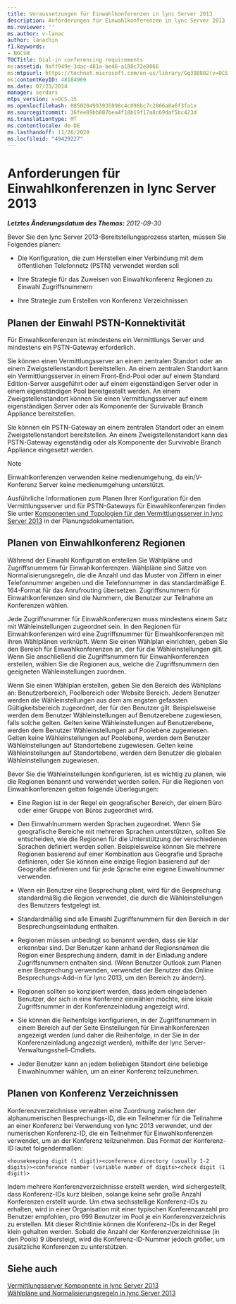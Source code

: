 ```yaml
---
title: Voraussetzungen für Einwahlkonferenzen in lync Server 2013
description: Anforderungen für Einwahlkonferenzen in lync Server 2013
ms.reviewer: ''
ms.author: v-lanac
author: lanachin
f1.keywords:
- NOCSH
TOCTitle: Dial-in conferencing requirements
ms:assetid: 9aff949e-3dac-481a-be46-a180c72e8066
ms:mtpsurl: https://technet.microsoft.com/en-us/library/Gg398802(v=OCS.15)
ms:contentKeyID: 48184969
ms.date: 07/23/2014
manager: serdars
mtps_version: v=OCS.15
ms.openlocfilehash: 0850204993935998c4c098bc7c2866a8a6f3fa1e
ms.sourcegitcommit: 36fee89bb887bea4f18b19f17a8c69daf5bc423d
ms.translationtype: MT
ms.contentlocale: de-DE
ms.lasthandoff: 11/26/2020
ms.locfileid: "49429227"
---
```

# <a name="dial-in-conferencing-requirements-in-lync-server-2013"></a>Anforderungen für Einwahlkonferenzen in lync Server 2013

<div data-xmlns="http://www.w3.org/1999/xhtml">

<div class="topic" data-xmlns="http://www.w3.org/1999/xhtml" data-msxsl="urn:schemas-microsoft-com:xslt" data-cs="https://msdn.microsoft.com/">

<div data-asp="https://msdn2.microsoft.com/asp">



</div>

<div id="mainSection">

<div id="mainBody">

<span> </span>

_**Letztes Änderungsdatum des Themas:** 2012-09-30_

Bevor Sie den lync Server 2013-Bereitstellungsprozess starten, müssen Sie Folgendes planen:

  - Die Konfiguration, die zum Herstellen einer Verbindung mit dem öffentlichen Telefonnetz (PSTN) verwendet werden soll

  - Ihre Strategie für das Zuweisen von Einwahlkonferenz Regionen zu Einwahl Zugriffsnummern

  - Ihre Strategie zum Erstellen von Konferenz Verzeichnissen

<div>

## <a name="planning-for-dial-in-pstn-connectivity"></a>Planen der Einwahl PSTN-Konnektivität

Für Einwahlkonferenzen ist mindestens ein Vermittlungs Server und mindestens ein PSTN-Gateway erforderlich.

Sie können einen Vermittlungsserver an einem zentralen Standort oder an einem Zweigstellenstandort bereitstellen. An einem zentralen Standort kann ein Vermittlungsserver in einem Front-End-Pool oder auf einem Standard Edition-Server ausgeführt oder auf einem eigenständigen Server oder in einem eigenständigen Pool bereitgestellt werden. An einem Zweigstellenstandort können Sie einen Vermittlungsserver auf einem eigenständigen Server oder als Komponente der Survivable Branch Appliance bereitstellen.

Sie können ein PSTN-Gateway an einem zentralen Standort oder an einem Zweigstellenstandort bereitstellen. An einem Zweigstellenstandort kann das PSTN-Gateway eigenständig oder als Komponente der Survivable Branch Appliance eingesetzt werden.

<div>


> [!NOTE]  
> Einwahlkonferenzen verwenden keine medienumgehung, da ein/V-Konferenz Server keine medienumgehung unterstützt.



</div>

Ausführliche Informationen zum Planen Ihrer Konfiguration für den Vermittlungsserver und für PSTN-Gateways für Einwahlkonferenzen finden Sie unter [Komponenten und Topologien für den Vermittlungsserver in lync Server 2013](lync-server-2013-components-and-topologies-for-mediation-server.md) in der Planungsdokumentation.

</div>

<span id="bkmk_PlanningforDialinConferencingRegions"></span>

<div>

## <a name="planning-for-dial-in-conferencing-regions"></a>Planen von Einwahlkonferenz Regionen

Während der Einwahl Konfiguration erstellen Sie Wählpläne und Zugriffsnummern für Einwahlkonferenzen. Wählpläne sind Sätze von Normalisierungsregeln, die die Anzahl und das Muster von Ziffern in einer Telefonnummer angeben und die Telefonnummer in das standardmäßige E. 164-Format für das Anrufrouting übersetzen. Zugriffsnummern für Einwahlkonferenzen sind die Nummern, die Benutzer zur Teilnahme an Konferenzen wählen.

Jede Zugriffsnummer für Einwahlkonferenzen muss mindestens einem Satz mit Wähleinstellungen zugeordnet sein. In den Regionen für Einwahlkonferenzen wird eine Zugriffsnummer für Einwahlkonferenzen mit ihren Wählplänen verknüpft. Wenn Sie einen Wählplan einrichten, geben Sie den Bereich für Einwahlkonferenzen an, der für die Wähleinstellungen gilt. Wenn Sie anschließend die Zugriffsnummern für Einwahlkonferenzen erstellen, wählen Sie die Regionen aus, welche die Zugriffsnummern den geeigneten Wähleinstellungen zuordnen.

Wenn Sie einen Wählplan erstellen, geben Sie den Bereich des Wählplans an: Benutzerbereich, Poolbereich oder Website Bereich. Jedem Benutzer werden die Wähleinstellungen aus dem am engsten gefassten Gültigkeitsbereich zugeordnet, der für den Benutzer gilt. Beispielsweise werden dem Benutzer Wähleinstellungen auf Benutzerebene zugewiesen, falls solche gelten. Gelten keine Wähleinstellungen auf Benutzerebene, werden dem Benutzer Wähleinstellungen auf Poolebene zugewiesen. Gelten keine Wähleinstellungen auf Poolebene, werden dem Benutzer Wähleinstellungen auf Standortebene zugewiesen. Gelten keine Wähleinstellungen auf Standortebene, werden dem Benutzer die globalen Wähleinstellungen zugewiesen.

Bevor Sie die Wähleinstellungen konfigurieren, ist es wichtig zu planen, wie die Regionen benannt und verwendet werden sollen. Für die Regionen von Einwahlkonferenzen gelten folgende Überlegungen:

  - Eine Region ist in der Regel ein geografischer Bereich, der einem Büro oder einer Gruppe von Büros zugeordnet wird.

  - Den Einwahlnummern werden Sprachen zugeordnet. Wenn Sie geografische Bereiche mit mehreren Sprachen unterstützen, sollten Sie entscheiden, wie die Regionen für die Unterstützung der verschiedenen Sprachen definiert werden sollen. Beispielsweise können Sie mehrere Regionen basierend auf einer Kombination aus Geografie und Sprache definieren, oder Sie können eine einzige Region basierend auf der Geografie definieren und für jede Sprache eine eigene Einwahlnummer verwenden.

  - Wenn ein Benutzer eine Besprechung plant, wird für die Besprechung standardmäßig die Region verwendet, die durch die Wähleinstellungen des Benutzers festgelegt ist.

  - Standardmäßig sind alle Einwahl Zugriffsnummern für den Bereich in der Besprechungseinladung enthalten.

  - Regionen müssen unbedingt so benannt werden, dass sie klar erkennbar sind. Der Benutzer kann anhand der Regionsnamen die Region einer Besprechung ändern, damit in der Einladung andere Zugriffsnummern enthalten sind. (Wenn Benutzer Outlook zum Planen einer Besprechung verwenden, verwendet der Benutzer das Online Besprechungs-Add-in für lync 2013, um den Bereich zu ändern).

  - Regionen sollten so konzipiert werden, dass jedem eingeladenen Benutzer, der sich in eine Konferenz einwählen möchte, eine lokale Zugriffsnummer in der Konferenzeinladung angezeigt wird.

  - Sie können die Reihenfolge konfigurieren, in der Zugriffsnummern in einem Bereich auf der Seite Einstellungen für Einwahlkonferenzen angezeigt werden (und daher die Reihenfolge, in der Sie in der Konferenzeinladung angezeigt werden), mithilfe der lync Server-Verwaltungsshell-Cmdlets.

  - Jeder Benutzer kann an jedem beliebigen Standort eine beliebige Einwahlnummer wählen, um an einer Konferenz teilzunehmen.

</div>

<div>

## <a name="planning-for-conference-directories"></a>Planen von Konferenz Verzeichnissen

Konferenzverzeichnisse verwalten eine Zuordnung zwischen der alphanumerischen Besprechungs-ID, die ein Teilnehmer für die Teilnahme an einer Konferenz bei Verwendung von lync 2013 verwendet, und der numerischen Konferenz-ID, die ein Teilnehmer für Einwahlkonferenzen verwendet, um an der Konferenz teilzunehmen. Das Format der Konferenz-ID lautet folgendermaßen:

    <housekeeping digit (1 digit)><conference directory (usually 1-2 digits)><conference number (variable number of digits><check digit (1 digit)>

Indem mehrere Konferenzverzeichnisse erstellt werden, wird sichergestellt, dass Konferenz-IDs kurz bleiben, solange keine sehr große Anzahl Konferenzen erstellt wurde. Um etwa sechsstellige Konferenz-IDs zu erhalten, wird in einer Organisation mit einer typischen Konferenzanzahl pro Benutzer empfohlen, pro 999 Benutzer im Pool je ein Konferenzverzeichnis zu erstellen. Mit dieser Richtlinie können die Konferenz-IDs in der Regel klein gehalten werden. Sobald die Anzahl der Konferenzverzeichnisse (in den Pools) 9 übersteigt, wird die Konferenz-ID-Nummer jedoch größer, um zusätzliche Konferenzen zu unterstützen.

</div>

<div>

## <a name="see-also"></a>Siehe auch


[Vermittlungsserver Komponente in lync Server 2013](lync-server-2013-mediation-server-component.md)  
[Wählpläne und Normalisierungsregeln in lync Server 2013](lync-server-2013-dial-plans-and-normalization-rules.md)  
  

</div>

</div>

<span> </span>

</div>

</div>

</div>

